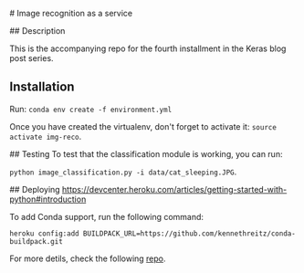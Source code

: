 # Image recognition as a service

## Description

This is the accompanying repo for the fourth installment in the Keras
blog post series.

## Installation

Run: `conda env create -f environment.yml`

Once you have created the virtualenv,
don't forget to activate it: `source activate img-reco`.


## Testing
To test that the classification module is working, you can run:

`python image_classification.py -i data/cat_sleeping.JPG`.

## Deploying
https://devcenter.heroku.com/articles/getting-started-with-python#introduction

To add Conda support, run the following command:

`heroku config:add BUILDPACK_URL=https://github.com/kennethreitz/conda-buildpack.git`

For more detils, check the following [repo](https://github.com/kennethreitz/conda-buildpack).

